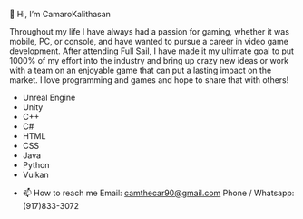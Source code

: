 👋 Hi, I’m CamaroKalithasan

Throughout my life I have always had a passion for gaming, whether it was mobile, PC, or console, and have wanted to pursue a career in video game development.
After attending Full Sail, I have made it my ultimate goal to put 1000% of my effort into the industry and bring up crazy new ideas or work with a team 
on an enjoyable game that can put a lasting impact on the market. I love programming and games and hope to share that with others!
* Unreal Engine
* Unity
* C++
* C#
* HTML
* CSS
* Java
* Python
* Vulkan
- 📫 How to reach me 
Email: camthecar90@gmail.com
Phone / Whatsapp: (917)833-3072

